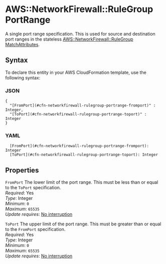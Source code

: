 # AWS::NetworkFirewall::RuleGroup PortRange<a name="aws-properties-networkfirewall-rulegroup-portrange"></a>

A single port range specification\. This is used for source and destination port ranges in the stateless [AWS::NetworkFirewall::RuleGroup MatchAttributes](aws-properties-networkfirewall-rulegroup-matchattributes.md)\. 

## Syntax<a name="aws-properties-networkfirewall-rulegroup-portrange-syntax"></a>

To declare this entity in your AWS CloudFormation template, use the following syntax:

### JSON<a name="aws-properties-networkfirewall-rulegroup-portrange-syntax.json"></a>

```
{
  "[FromPort](#cfn-networkfirewall-rulegroup-portrange-fromport)" : Integer,
  "[ToPort](#cfn-networkfirewall-rulegroup-portrange-toport)" : Integer
}
```

### YAML<a name="aws-properties-networkfirewall-rulegroup-portrange-syntax.yaml"></a>

```
  [FromPort](#cfn-networkfirewall-rulegroup-portrange-fromport): Integer
  [ToPort](#cfn-networkfirewall-rulegroup-portrange-toport): Integer
```

## Properties<a name="aws-properties-networkfirewall-rulegroup-portrange-properties"></a>

`FromPort`  <a name="cfn-networkfirewall-rulegroup-portrange-fromport"></a>
The lower limit of the port range\. This must be less than or equal to the `ToPort` specification\.   
*Required*: Yes  
*Type*: Integer  
*Minimum*: `0`  
*Maximum*: `65535`  
*Update requires*: [No interruption](https://docs.aws.amazon.com/AWSCloudFormation/latest/UserGuide/using-cfn-updating-stacks-update-behaviors.html#update-no-interrupt)

`ToPort`  <a name="cfn-networkfirewall-rulegroup-portrange-toport"></a>
The upper limit of the port range\. This must be greater than or equal to the `FromPort` specification\.   
*Required*: Yes  
*Type*: Integer  
*Minimum*: `0`  
*Maximum*: `65535`  
*Update requires*: [No interruption](https://docs.aws.amazon.com/AWSCloudFormation/latest/UserGuide/using-cfn-updating-stacks-update-behaviors.html#update-no-interrupt)